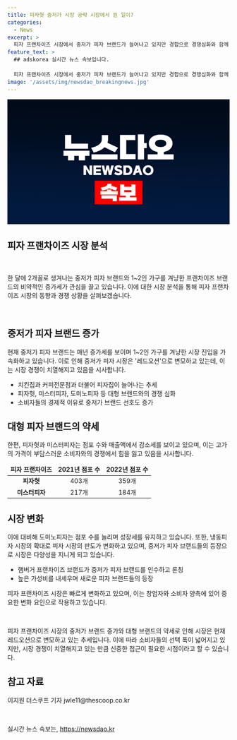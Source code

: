 ```yaml
---
title: 피자헛 중저가 시장 공략 시장에서 뭔 일이?
categories:
  - News
excerpt: >
  피자 프랜차이즈 시장에서 중저가 피자 브랜드가 늘어나고 있지만 경합으로 경쟁심화와 함께 폐점 역시 증가하고 있다. 대형 피자 브랜드인 피자헛, 미스터피자, 도미노피자의 점포 수는 감소세를 보이며, 고품질의 냉동피자 출시로 인해 중저가 피자 시장이 급부상하고 있다. 이에 따라 중저가 피자 브랜드의 출시가 증가하고 있으며, 이러한 시장 변화로 인해 피자 시장이 레드오션으로 변모하고 있는 것으로 나타났다.
feature_text: >
  ## adskorea 실시간 뉴스 속보입니다.

  피자 프랜차이즈 시장에서 중저가 피자 브랜드가 늘어나고 있지만 경합으로 경쟁심화와 함께 폐점 역시 증가하고 있다. 대형 피자 브랜드인 피자헛, 미스터피자, 도미노피자의 점포 수는 감소세를 보이며, 고품질의 냉동피자 출시로 인해 중저가 피자 시장이 급부상하고 있다. 이에 따라 중저가 피자 브랜드의 출시가 증가하고 있으며, 이러한 시장 변화로 인해 피자 시장이 레드오션으로 변모하고 있는 것으로 나타났다.
image: '/assets/img/newsdao_breakingnews.jpg'
---
```


<p><img src="/assets/img/newsdao_breakingnews.jpg" alt="adskorea 속보" /></p>

<h2 data-ke-size="size26">피자 프랜차이즈 시장 분석</h2>

<p data-ke-size="size16">&nbsp;</p>

<p>한 달에 2개꼴로 생겨나는 중저가 피자 브랜드와 1~2인 가구를 겨냥한 프랜차이즈 브랜드의 비약적인 증가세가 관심을 끌고 있습니다. 이에 대한 시장 분석을 통해 피자 프랜차이즈 시장의 동향과 경쟁 상황을 살펴보겠습니다.</p>

<p data-ke-size="size16">&nbsp;</p>

<h2 data-ke-size="size26">중저가 피자 브랜드 증가</h2>

<p data-ke-size="size16">현재 중저가 피자 브랜드는 매년 증가세를 보이며 1~2인 가구를 겨냥한 시장 진입을 가속화하고 있습니다. 이로 인해 중저가 피자 시장은 '레드오션'으로 변모하고 있는데, 이는 시장 경쟁이 치열해지고 있음을 시사합니다.</p>

<ul>
<li>치킨집과 커피전문점과 더불어 피자집이 늘어나는 추세</li>
<li>피자헛, 미스터피자, 도미노피자 등 대형 브랜드와의 경쟁 심화</li>
<li>소비자들의 경제적 이유로 중저가 브랜드 선호도 증가</li>
</ul>

<h2 data-ke-size="size26">대형 피자 브랜드의 약세</h2>

<p data-ke-size="size16">한편, 피자헛과 미스터피자는 점포 수와 매출액에서 감소세를 보이고 있으며, 이는 고가의 가격이 부담스러운 소비자와의 경쟁에서 힘을 잃고 있음을 시사합니다.</p>

<table>
<thead>
<tr>
<td style="text-align: center; height: 17px;"><b>피자 프랜차이즈</b></td>
<td style="text-align: center; height: 17px;"><b>2021년 점포 수</b></td>
<td style="text-align: center; height: 17px;"><b>2022년 점포 수</b></td>
</tr>
</thead>
<tbody>
<tr>
<td style="text-align: center; height: 17px;"><b>피자헛</b></td>
<td style="text-align: center; height: 17px;">403개</td>
<td style="text-align: center; height: 17px;">359개</td>
</tr>
<tr>
<td style="text-align: center; height: 17px;"><b>미스터피자</b></td>
<td style="text-align: center; height: 17px;">217개</td>
<td style="text-align: center; height: 17px;">184개</td>
</tr>
</tbody>
</table>

<h2 data-ke-size="size26">시장 변화</h2>

<p data-ke-size="size16">이에 대비해 도미노피자는 점포 수를 늘리며 성장세를 유지하고 있습니다. 또한, 냉동피자 시장의 확대로 피자 시장의 판도가 변화하고 있으며, 중저가 피자 브랜드들의 등장으로 시장은 다양성을 지니게 되고 있습니다.</p>

<ul>
<li>햄버거 프랜차이즈 브랜드가 중저가 피자 브랜드를 인수하고 론칭</li>
<li>높은 가성비를 내세우며 새로운 피자 브랜드들의 등장</li>
</ul>

<p data-ke-size="size16">피자 프랜차이즈 시장은 빠르게 변화하고 있으며, 이는 창업자와 소비자 양측에 있어 중요한 변화 요인으로 작용하고 있습니다.</p>

<p data-ke-size="size16">&nbsp;</p>

<p data-ke-size="size16">피자 프랜차이즈 시장의 중저가 브랜드 증가와 대형 브랜드의 약세로 인해 시장은 현재 레드오션으로 변모하고 있는 추세입니다. 이에 따라 소비자들의 선택 폭이 넓어지고 있지만, 시장 경쟁이 치열해지고 있는 만큼 신중한 접근이 필요한 시점이라고 할 수 있습니다.</p>

<h2 data-ke-size="size26">참고 자료</h2>

<p data-ke-size="size16">이지원 더스쿠프 기자 jwle11@thescoop.co.kr</p>

<p data-ke-size="size16">&nbsp;</p>
실시간 뉴스 속보는, <a href="https://newsdao.kr" rel="dofollow">https://newsdao.kr</a>


